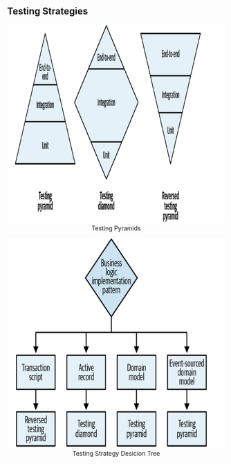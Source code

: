 ## Testing Strategies


<p align="center">
  <img  src="https://github.com/okansungur/tests/blob/main/tests/testing_pyramids.png"><br/>
  Testing Pyramids
</p>




<p align="center">
  <img  src="https://github.com/okansungur/tests/blob/main/tests/testingstr_desiciontree.png"><br/>
  Testing Strategy Desicion Tree
</p>
